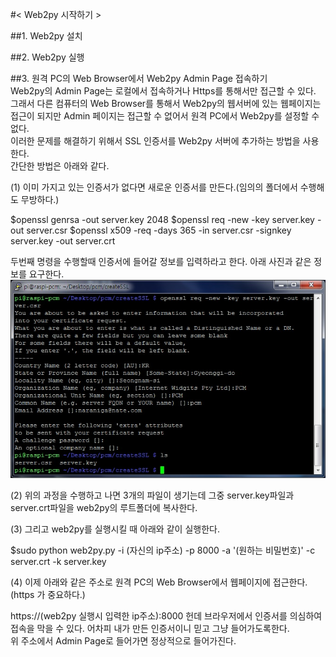 #< Web2py 시작하기 >  

##1. Web2py 설치  


##2. Web2py 실행  


##3. 원격 PC의 Web Browser에서 Web2py Admin Page 접속하기  
Web2py의 Admin Page는 로컬에서 접속하거나 Https를 통해서만 접근할 수 있다.  
그래서 다른 컴퓨터의 Web Browser를 통해서 Web2py의 웹서버에 있는 웹페이지는 접근이 되지만 Admin 페이지는 접근할 수 없어서 원격 PC에서 Web2py를 설정할 수 없다.  
이러한 문제를 해결하기 위해서 SSL 인증서를 Web2py 서버에 추가하는 방법을 사용한다.  
간단한 방법은 아래와 같다.  
  
(1) 이미 가지고 있는 인증서가 없다면 새로운 인증서를 만든다.(임의의 폴더에서 수행해도 무방하다.)

  $openssl genrsa -out server.key 2048
  $openssl req -new -key server.key -out server.csr
  $openssl x509 -req -days 365 -in server.csr -signkey server.key -out server.crt

두번째 명령을 수행할때 인증서에 들어갈 정보를 입력하라고 한다. 아래 사진과 같은 정보를 요구한다.  
![](/RefImage/web2py_ssl.jpg)

(2) 위의 과정을 수행하고 나면 3개의 파일이 생기는데 그중 server.key파일과 server.crt파일을 web2py의 루트폴더에 복사한다.  
  
(3) 그리고 web2py를 실행시킬 때 아래와 같이 실행한다.  

  $sudo python web2py.py -i (자신의 ip주소) -p 8000 -a '(원하는 비밀번호)' -c server.crt -k server.key

(4) 이제 아래와 같은 주소로 원격 PC의 Web Browser에서 웹페이지에 접근한다.(https 가 중요하다.)  

  https://(web2py 실행시 입력한 ip주소):8000
헌데 브라우저에서 인증서를 의심하여 접속을 막을 수 있다. 어차피 내가 만든 인증서이니 믿고 그냥 들어가도록한다.  
위 주소에서 Admin Page로 들어가면 정상적으로 들어가진다.  
